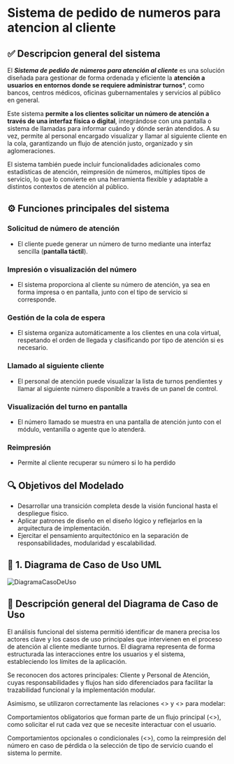 # Sistema de pedido de numeros para atencion al cliente
## ✅ Descripcion general del sistema
El ***Sistema de pedido de números para atención al cliente*** es una solución diseñada para gestionar de forma ordenada y eficiente la **atención a usuarios en entornos donde se requiere administrar turnos***, como bancos, centros médicos, oficinas gubernamentales y servicios al público en general.

Este sistema **permite a los clientes solicitar un número de atención a través de una interfaz física o digital**, integrándose con una pantalla o sistema de llamadas para informar cuándo y dónde serán atendidos. A su vez, permite al personal encargado visualizar y llamar al siguiente cliente en la cola, garantizando un flujo de atención justo, organizado y sin aglomeraciones.

El sistema también puede incluir funcionalidades adicionales como estadísticas de atención, reimpresión de números, múltiples tipos de servicio, lo que lo convierte en una herramienta flexible y adaptable a distintos contextos de atención al público.

## ⚙️ Funciones principales del sistema
### Solicitud de número de atención
- El cliente puede generar un número de turno mediante una interfaz sencilla (**pantalla táctil**).
### Impresión o visualización del número
- El sistema proporciona al cliente su número de atención, ya sea en forma impresa o en pantalla, junto con el tipo de servicio si corresponde.
### Gestión de la cola de espera
- El sistema organiza automáticamente a los clientes en una cola virtual, respetando el orden de llegada y clasificando por tipo de atención si es necesario.
### Llamado al siguiente cliente
- El personal de atención puede visualizar la lista de turnos pendientes y llamar al siguiente número disponible a través de un panel de control.
### Visualización del turno en pantalla
- El número llamado se muestra en una pantalla de atención junto con el módulo, ventanilla o agente que lo atenderá.
### Reimpresión 
- Permite al cliente recuperar su número si lo ha perdido

## 🔍 Objetivos del Modelado
- Desarrollar una transición completa desde la visión funcional hasta el despliegue físico.
- Aplicar patrones de diseño en el diseño lógico y reflejarlos en la arquitectura de implementación.
- Ejercitar el pensamiento arquitectónico en la separación de responsabilidades, modularidad y escalabilidad.

## 🔹 1. Diagrama de Caso de Uso UML
![DiagramaCasoDeUso](https://github.com/user-attachments/assets/e3f9a901-9d4e-444d-b91b-a0e8077f11e2)

## 🧾 Descripción general del Diagrama de Caso de Uso
El análisis funcional del sistema permitió identificar de manera precisa los actores clave y los casos de uso principales que intervienen en el proceso de atención al cliente mediante turnos. El diagrama representa de forma estructurada las interacciones entre los 
usuarios y el sistema, estableciendo los límites de la aplicación.

Se reconocen dos actores principales: Cliente y Personal de Atención, cuyas responsabilidades y flujos han sido diferenciados para facilitar la trazabilidad funcional y la implementación modular.

Asimismo, se utilizaron correctamente las relaciones <<include>> y <<extend>> para modelar:

Comportamientos obligatorios que forman parte de un flujo principal (<<include>>), como solicitar el rut cada vez que se necesite interactuar con el usuario.

Comportamientos opcionales o condicionales (<<extend>>), como la reimpresión del número en caso de pérdida o la selección de tipo de servicio cuando el sistema lo permite.

